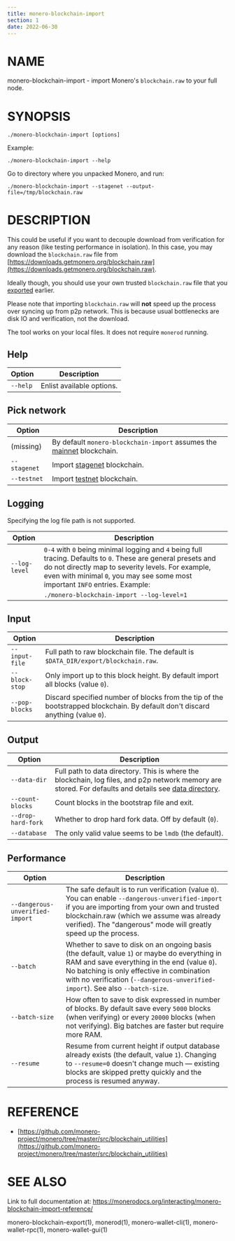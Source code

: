 ```yaml
---
title: monero-blockchain-import
section: 1
date: 2022-06-30
---
```


# NAME

monero-blockchain-import - import Monero's `blockchain.raw` to your full node.

# SYNOPSIS

`./monero-blockchain-import [options]`

Example:

`./monero-blockchain-import --help`

Go to directory where you unpacked Monero, and run:

`./monero-blockchain-import --stagenet --output-file=/tmp/blockchain.raw`

# DESCRIPTION

This could be useful if you want to decouple download from verification for any reason (like testing performance in isolation).
In this case, you may download the `blockchain.raw` file from [https://downloads.getmonero.org/blockchain.raw](https://downloads.getmonero.org/blockchain.raw).

Ideally though, you should use your own trusted `blockchain.raw` file that you [exported](/interacting/monero-blockchain-export-reference) earlier.

Please note that importing `blockchain.raw` will **not** speed up the process over syncing up from p2p network.
This is because usual bottlenecks are disk IO and verification, not the download.  

The tool works on your local files. It does not require `monerod` running.

## Help

| Option              | Description
|---------------------|--------------------------------------------------------------------------------------------------------------------------------------
| `--help`            | Enlist available options.

## Pick network

| Option              | Description
|---------------------|--------------------------------------------------------------------------------------------------------------------------------------
| (missing)           | By default `monero-blockchain-import` assumes the [mainnet](/infrastructure/networks#mainnet) blockchain.
| `--stagenet`        | Import [stagenet](/infrastructure/networks#stagenet) blockchain.
| `--testnet`         | Import [testnet](/infrastructure/networks#testnet) blockchain.

## Logging

Specifying the log file path is not supported.

| Option              | Description
|---------------------|--------------------------------------------------------------------------------------------------------------------------------------
| `--log-level`       | `0-4` with `0` being minimal logging and `4` being full tracing. Defaults to `0`. These are general presets and do not directly map to severity levels. For example, even with minimal `0`, you may see some most important `INFO` entries. Example:
|| `./monero-blockchain-import --log-level=1`

## Input

| Option              | Description
|---------------------|--------------------------------------------------------------------------------------------------------------------------------------
| `--input-file`      | Full path to raw blockchain file. The default is `$DATA_DIR/export/blockchain.raw`.
| `--block-stop`      | Only import up to this block height. By default import all blocks (value `0`).
| `--pop-blocks`      | Discard specified number of blocks from the tip of the bootstrapped blockchain. By default don't discard anything (value `0`).

## Output

| Option              | Description
|---------------------|--------------------------------------------------------------------------------------------------------------------------------------
| `--data-dir`        | Full path to data directory. This is where the blockchain, log files, and p2p network memory are stored. For defaults and details see [data directory](/interacting/overview/#data-directory).
| `--count-blocks`    | Count blocks in the bootstrap file and exit.
| `--drop-hard-fork`  | Whether to drop hard fork data. Off by default (`0`). 
| `--database`        | The only valid value seems to be `lmdb` (the default).

## Performance

| Option                            | Description
|-----------------------------------|--------------------------------------------------------------------------------------------------------------------------------------
| `--dangerous-unverified-import`   | The safe default is to run verification (value `0`). You can enable `--dangerous-unverified-import` if you are importing from your own and trusted blockchain.raw (which we assume was already verified). The "dangerous" mode will greatly speed up the process.   
| `--batch`                         | Whether to save to disk on an ongoing basis (the default, value `1`) or maybe do everything in RAM and save everything in the end (value `0`). No batching is only effective in combination with no verification (`--dangerous-unverified-import`). See also `--batch-size`.   
| `--batch-size`                    | How often to save to disk expressed in number of blocks. By default save every `5000` blocks (when verifying) or every `20000` blocks (when not verifying). Big batches are faster but require more RAM.
| `--resume`                        | Resume from current height if output database already exists (the default, value `1`). Changing to `--resume=0` doesn't change much &mdash; existing blocks are skipped pretty quickly and the process is resumed anyway. 

# REFERENCE

* [https://github.com/monero-project/monero/tree/master/src/blockchain_utilities](https://github.com/monero-project/monero/tree/master/src/blockchain_utilities)

# SEE ALSO

Link to full documentation at: <https://monerodocs.org/interacting/monero-blockchain-import-reference/>

monero-blockchain-export(1), monerod(1), monero-wallet-cli(1), monero-wallet-rpc(1), monero-wallet-gui(1)